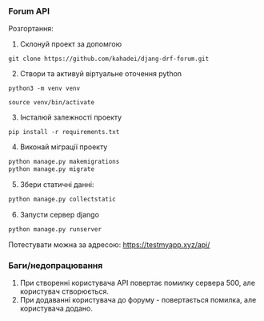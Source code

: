 ### Forum API

Розгортання:

1. Склонуй проект за допомгою


```git clone https://github.com/kahadei/djang-drf-forum.git```

2. Створи та активуй віртуальне оточення python


```python3 -m venv venv```

```console
source venv/bin/activate
```

3. Інсталюй залежності проекту


```pip install -r requirements.txt```

4. Виконай міграції проекту


```python
python manage.py makemigrations
python manage.py migrate
```

5. Збери статичні данні:
    

```python
python manage.py collectstatic
```

6. Запусти сервер django

    
```python
python manage.py runserver
```


Потестувати можна за адресою: https://testmyapp.xyz/api/

### Баги/недопрацювання

1. При створенні користувача API повертає помилку сервера 500, але користувач створюється.
2. При додаванні користувача до форуму - повертається помилка, але користувача додано.